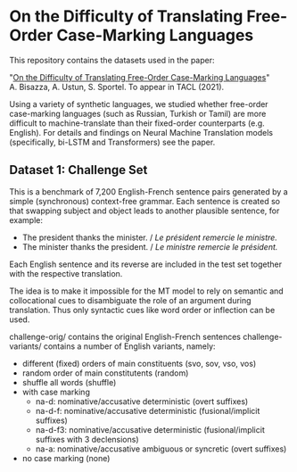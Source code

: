# On the Difficulty of Translating Free-Order Case-Marking Languages 

This repository contains the datasets used in the paper:

"[On the Difficulty of Translating Free-Order Case-Marking Languages]()"\
A. Bisazza, A. Ustun, S. Sportel. To appear in TACL (2021). 

Using a variety of synthetic languages, we studied whether free-order case-marking languages (such as Russian, Turkish or Tamil) are more difficult to machine-translate than their fixed-order counterparts (e.g. English). For details and findings on Neural Machine Translation models (specifically, bi-LSTM and Transformers) see the paper.

## Dataset 1: Challenge Set

This is a benchmark of 7,200 English-French sentence pairs generated by a simple (synchronous) context-free grammar.
Each sentence is created so that swapping subject and object leads to another plausible sentence, for example:

* The president thanks the minister. / *Le président remercie le ministre.* 
* The minister thanks the president. / *Le ministre remercie le président.*

Each English sentence and its reverse are included in the test set together with the respective translation.

The idea is to make it impossible for the MT model to rely on semantic and collocational cues to disambiguate the role of an argument during translation. Thus only syntactic cues like word order or inflection can be used.

challenge-orig/ contains the original English-French sentences
challenge-variants/ contains a number of English variants, namely:
* different (fixed) orders of main constituents (svo, sov, vso, vos)
* random order of main constitutents (random)
* shuffle all words (shuffle)
* with case marking
  * na-d: nominative/accusative deterministic (overt suffixes)
  * na-d-f:  nominative/accusative deterministic (fusional/implicit suffixes)
  * na-d-f3: nominative/accusative deterministic (fusional/implicit suffixes with 3 declensions)
  * na-a: nominative/accusative ambiguous or syncretic (overt suffixes)
* no case marking (none)
